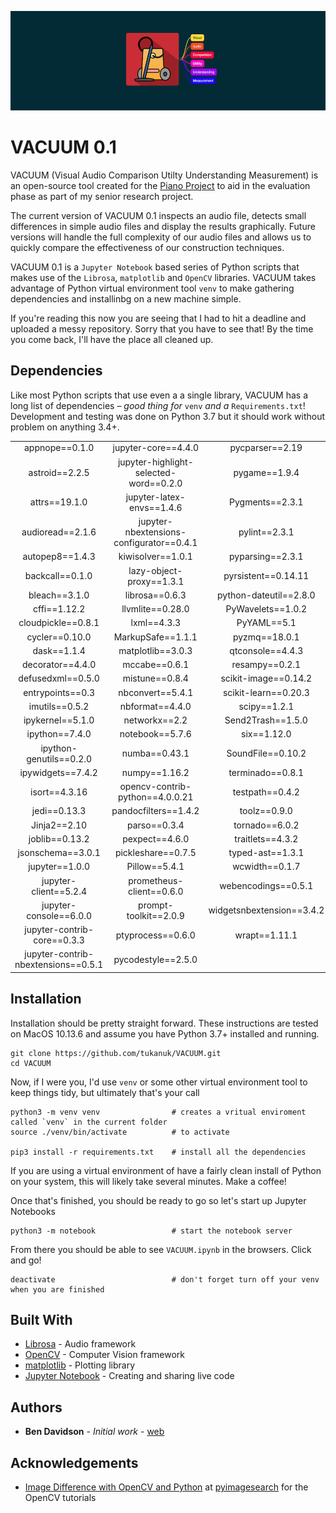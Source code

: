 ![](VACUUM_banner.png)

# VACUUM 0.1

VACUUM (Visual Audio Comparison Utilty Understanding Measurement) is an open-source tool created for the [Piano Project](http://www.david11n.myweb.cs.uwindsor.ca/60499/w/The_Piano_Project) to aid in the evaluation phase as part of my senior research project. 

The current version of VACUUM 0.1 inspects an audio file, detects small differences in simple audio files and display the results graphically. Future versions will handle the full complexity of our audio files and allows us to quickly compare the effectiveness of our construction techniques.

VACUUM 0.1 is a `Jupyter Notebook` based series of Python scripts that makes use of the `Librosa`, `matplotlib` and `OpenCV` libraries. VACUUM takes advantage of Python virtual environment tool `venv` to make gathering dependencies and installinbg on a new machine simple.

If you're reading this now you are seeing that I had to hit a deadline and uploaded a messy repository. Sorry that you have to see that! By the time you come back, I'll have the place all cleaned up. 

## Dependencies

Like most Python scripts that use even a a single library, VACUUM has a long list of dependencies – *good thing for* `venv` *and a* `Requirements.txt`! Development and testing was done on Python 3.7 but it should work without problem on anything 3.4+.

|                                     |                                          |                           |
| :---------------------------------: | :--------------------------------------: | :-----------------------: |
|           appnope==0.1.0            |            jupyter-core==4.4.0           |      pycparser==2.19      |
|           astroid==2.2.5            |  jupyter-highlight-selected-word==0.2.0  |       pygame==1.9.4       |
|            attrs==19.1.0            |         jupyter-latex-envs==1.4.6        |      Pygments==2.3.1      |
|          audioread==2.1.6           | jupyter-nbextensions-configurator==0.4.1 |       pylint==2.3.1       |
|           autopep8==1.4.3           |             kiwisolver==1.0.1            |      pyparsing==2.3.1     |
|           backcall==0.1.0           |         lazy-object-proxy==1.3.1         |    pyrsistent==0.14.11    |
|            bleach==3.1.0            |              librosa==0.6.3              |   python-dateutil==2.8.0  |
|            cffi==1.12.2             |             llvmlite==0.28.0             |     PyWavelets==1.0.2     |
|         cloudpickle==0.8.1          |                lxml==4.3.3               |        PyYAML==5.1        |
|           cycler==0.10.0            |             MarkupSafe==1.1.1            |       pyzmq==18.0.1       |
|             dask==1.1.4             |             matplotlib==3.0.3            |      qtconsole==4.4.3     |
|          decorator==4.4.0           |               mccabe==0.6.1              |       resampy==0.2.1      |
|          defusedxml==0.5.0          |              mistune==0.8.4              |    scikit-image==0.14.2   |
|          entrypoints==0.3           |             nbconvert==5.4.1             |    scikit-learn==0.20.3   |
|           imutils==0.5.2            |              nbformat==4.4.0             |        scipy==1.2.1       |
|          ipykernel==5.1.0           |               networkx==2.2              |     Send2Trash==1.5.0     |
|           ipython==7.4.0            |              notebook==5.7.6             |        six==1.12.0        |
|       ipython-genutils==0.2.0       |               numba==0.43.1              |     SoundFile==0.10.2     |
|          ipywidgets==7.4.2          |               numpy==1.16.2              |      terminado==0.8.1     |
|            isort==4.3.16            |      opencv-contrib-python==4.0.0.21     |      testpath==0.4.2      |
|            jedi==0.13.3             |           pandocfilters==1.4.2           |        toolz==0.9.0       |
|            Jinja2==2.10             |               parso==0.3.4               |       tornado==6.0.2      |
|           joblib==0.13.2            |              pexpect==4.6.0              |      traitlets==4.3.2     |
|          jsonschema==3.0.1          |            pickleshare==0.7.5            |      typed-ast==1.3.1     |
|           jupyter==1.0.0            |               Pillow==5.4.1              |       wcwidth==0.1.7      |
|        jupyter-client==5.2.4        |         prometheus-client==0.6.0         |    webencodings==0.5.1    |
|       jupyter-console==6.0.0        |           prompt-toolkit==2.0.9          | widgetsnbextension==3.4.2 |
|     jupyter-contrib-core==0.3.3     |             ptyprocess==0.6.0            |       wrapt==1.11.1       |
| jupyter-contrib-nbextensions==0.5.1 |            pycodestyle==2.5.0            |                           |

## Installation

Installation should be pretty straight forward. These instructions are tested on MacOS 10.13.6 and assume you have Python 3.7+ installed and running.

	git clone https://github.com/tukanuk/VACUUM.git
	cd VACUUM

Now, if I were you, I'd use `venv` or some other virtual environment tool to keep things tidy, but ultimately that's your call

	python3 -m venv venv 				# creates a vritual enviroment called `venv` in the current folder
	source ./venv/bin/activate  		# to activate
	
	pip3 install -r requirements.txt 	# install all the dependencies 

If you are using a virtual environment of have a fairly clean install of Python on your system, this will likely take several minutes. Make a coffee!

Once that's finished, you should be ready to go so let's start up Jupyter Notebooks

	python3 -m notebook					# start the notebook server
	
From there you should be able to see `VACUUM.ipynb` in the browsers. Click and go!
	
	deactivate							# don't forget turn off your venv when you are finished

## Built With

- [Librosa](http://librosa.github.io) - Audio framework
- [OpenCV](https://opencv.org) - Computer Vision framework
- [matplotlib](https://matplotlib.org) - Plotting library
- [Jupyter Notebook](https://jupyter.org) - Creating and sharing live code

## Authors

- **Ben Davidson** - *Initial work* - [web](https://idavidson.ca)

## Acknowledgements

- [Image Difference with OpenCV and Python](https://www.pyimagesearch.com/2017/06/19/image-difference-with-opencv-and-python/) at [pyimagesearch](https://www.pyimagesearch.com) for the OpenCV tutorials